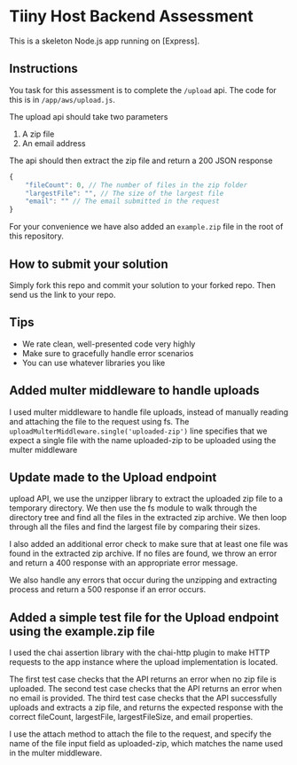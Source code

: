 # Tiiny Host Backend Assessment

This is a skeleton Node.js app running on [Express].

## Instructions

You task for this assessment is to complete the `/upload` api. The code for this is in `/app/aws/upload.js`.

The upload api should take two parameters

1. A zip file
2. An email address

The api should then extract the zip file and return a 200 JSON response 

```javascript
{
    "fileCount": 0, // The number of files in the zip folder
    "largestFile": "", // The size of the largest file
    "email": "" // The email submitted in the request
}
```

For your convenience we have also added an `example.zip` file in the root of this repository.

## How to submit your solution

Simply fork this repo and commit your solution to your forked repo. Then send us the link to your repo.

## Tips

- We rate clean, well-presented code very highly
- Make sure to gracefully handle error scenarios
- You can use whatever libraries you like

## Added multer middleware to handle uploads

I used multer middleware to handle file uploads, instead of manually reading and attaching the file to the request using fs. 
The ```uploadMulterMiddleware.single('uploaded-zip')``` line specifies that we expect a single file with the name uploaded-zip to be uploaded using the multer middleware

## Update made to the Upload endpoint

upload API, we use the unzipper library to extract the uploaded zip file to a temporary directory. 
We then use the fs module to walk through the directory tree and find all the files in the extracted zip archive. 
We then loop through all the files and find the largest file by comparing their sizes.

I also added an additional error check to make sure that at least one file was found in the extracted zip archive. 
If no files are found, we throw an error and return a 400 response with an appropriate error message.

We also handle any errors that occur during the unzipping and extracting process and return a 500 response if an error occurs.

## Added a simple test file for the Upload endpoint using the example.zip file

I used the chai assertion library with the chai-http plugin to make HTTP requests 
to the app instance where the upload implementation is located.

The first test case checks that the API returns an error when no zip file is uploaded. 
The second test case checks that the API returns an error when no email is provided. 
The third test case checks that the API successfully uploads and extracts a zip file, and returns the expected response with the correct fileCount, largestFile, largestFileSize, and email properties.

I use the attach method to attach the file to the request, 
and specify the name of the file input field as uploaded-zip, 
which matches the name used in the multer middleware.
